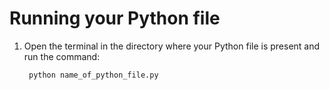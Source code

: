 # Running your Python file
1. Open the terminal in the directory where your Python file is present and run the command:

   ```sh
    python name_of_python_file.py
   ```



